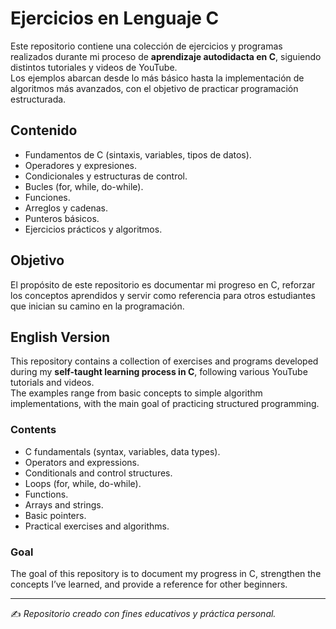 # Ejercicios en Lenguaje C

Este repositorio contiene una colección de ejercicios y programas realizados durante mi proceso de **aprendizaje autodidacta en C**, siguiendo distintos tutoriales y videos de YouTube.  
Los ejemplos abarcan desde lo más básico hasta la implementación de algoritmos más avanzados, con el objetivo de practicar programación estructurada.

## Contenido
- Fundamentos de C (sintaxis, variables, tipos de datos).
- Operadores y expresiones.
- Condicionales y estructuras de control.
- Bucles (for, while, do-while).
- Funciones.
- Arreglos y cadenas.
- Punteros básicos.
- Ejercicios prácticos y algoritmos.

## Objetivo
El propósito de este repositorio es documentar mi progreso en C, reforzar los conceptos aprendidos y servir como referencia para otros estudiantes que inician su camino en la programación.

## English Version
This repository contains a collection of exercises and programs developed during my **self-taught learning process in C**, following various YouTube tutorials and videos.  
The examples range from basic concepts to simple algorithm implementations, with the main goal of practicing structured programming.

### Contents
- C fundamentals (syntax, variables, data types).
- Operators and expressions.
- Conditionals and control structures.
- Loops (for, while, do-while).
- Functions.
- Arrays and strings.
- Basic pointers.
- Practical exercises and algorithms.

### Goal
The goal of this repository is to document my progress in C, strengthen the concepts I’ve learned, and provide a reference for other beginners.  

---

✍️ *Repositorio creado con fines educativos y práctica personal.*
